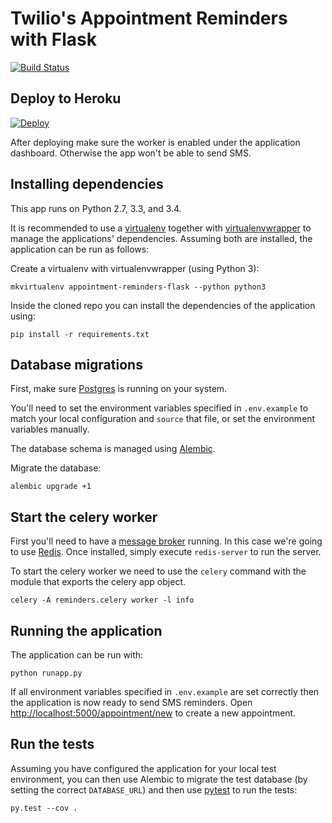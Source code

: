 # Twilio's Appointment Reminders with Flask

[![Build Status](https://travis-ci.org/TwilioDevEd/appointment-reminders-flask.svg?branch=master)](https://travis-ci.org/TwilioDevEd/appointment-reminders-flask)

## Deploy to Heroku

[![Deploy](https://www.herokucdn.com/deploy/button.png)](https://heroku.com/deploy)

After deploying make sure the worker is enabled under the application
dashboard. Otherwise the app won't be able to send SMS.

## Installing dependencies

This app runs on Python 2.7, 3.3, and 3.4.

It is recommended to use a [virtualenv](https://virtualenv.pypa.io/en/latest/)
together with
[virtualenvwrapper](https://virtualenvwrapper.readthedocs.org/en/latest/) to
manage the applications' dependencies. Assuming both are installed, the
application can be run as follows:

Create a virtualenv with virtualenvwrapper (using Python 3):
```
mkvirtualenv appointment-reminders-flask --python python3
```
Inside the cloned repo you can install the dependencies of the
application using:
```
pip install -r requirements.txt
```
## Database migrations

First, make sure [Postgres](http://www.postgresql.org/) is running on your system.

You'll need to set the environment variables specified in `.env.example`
to match your local configuration and `source` that file, or set the
environment variables manually.

The database schema is managed using [Alembic](https://github.com/zzzeek/alembic).

Migrate the database:
```
alembic upgrade +1
```
## Start the celery worker
First you'll need to have a
[message broker](http://celery.readthedocs.org/en/latest/getting-started/brokers/)
running. In this case we're going to use [Redis](http://redis.io/). Once
installed, simply execute `redis-server` to run the server.

To start the celery worker we need to use the `celery`
command with the module that exports the celery app object.
```
celery -A reminders.celery worker -l info
```
## Running the application

The application can be run with:

```
python runapp.py
```
If all environment variables specified in `.env.example` are set
correctly then the application is now ready to send SMS
reminders. Open
[http://localhost:5000/appointment/new](http://localhost:5000/appointment/new)
to create a new appointment.

## Run the tests
Assuming you have configured the application for your local test
environment, you can then use Alembic to migrate the test database
(by setting the correct `DATABASE_URL`) and then use [pytest](http://pytest.org/)
to run the tests:
```
py.test --cov .
```
